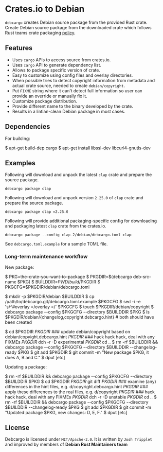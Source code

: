 Crates.io to Debian
===========================

`debcargo` creates Debian source package from the provided Rust crate. Create
Debian source package from the downloaded crate which follows Rust teams crate
packaging [policy](https://wiki.debian.org/Teams/RustPackaging/Policy).


## Features ##

 * Uses `cargo` APIs to access source from crates.io.
 * Uses `cargo` API to generate dependency list.
 * Allows to package specific version of crate.
 * Easy to customize using config files and overlay directories.
 * When possible tries to detect copyright information from metadata and actual
   crate source, needed to create `debian/copyright`.
 * Put `FIXME` string where it can't detect full information so user can
   provide an override or manually fix it.
 * Customize package distribution.
 * Provide different name to the binary developed by the crate.
 * Results in a lintian-clean Debian package in most cases.


## Dependencies

For building:

  $ apt-get build-dep cargo
  $ apt-get install libssl-dev libcurl4-gnutls-dev


## Examples ##

Following will download and unpack the latest `clap` crate and prepare the
source package.

`debcargo package clap`

Following will download and unpack version `2.25.0` of `clap` crate and prepare
the source package.

`debcargo package clap =2.25.0`

Following will provide additional packaging-specific config for downloading and
packaging latest `clap` crate from the crates.io.

`debcargo package --config clap-2/debian/debcargo.toml clap`

See `debcargo.toml.example` for a sample TOML file.


### Long-term maintenance workflow

New package:

 $ PKG=the-crate-you-want-to-package
 $ PKGDIR=$(debcargo deb-src-name $PKG)
 $ BUILDDIR=$PWD/build/$PKGDIR
 $ PKGCFG=$PKGDIR/debian/debcargo.toml

 $ mkdir -p $PKGDIR/debian $BUILDDIR
 $ cp /path/to/debcargo.git/debcargo.toml.example $PKGCFG
 $ sed -i -e 's/^#overlay =/overlay =/' $PKGCFG
 $ touch $PKGDIR/debian/copyright
 $ debcargo package --config $PKGCFG --directory $BUILDDIR $PKG
 $ ls $PKGDIR/debian/{changelog,copyright.debcargo.hint} # both should have been created

 $ cd $PKGDIR
 $PKGDIR$ ### update debian/copyright based on debian/copyight.debcargo.hint
 $PKGDIR$ ### hack hack hack, deal with any FIXMEs
 $PKGDIR$ dch -r -D experimental
 $PKGDIR$ cd ..
 $ rm -rf $BUILDDIR && debcargo package --config $PKGCFG --directory $BUILDDIR --changelog-ready $PKG
 $ git add $PKGDIR
 $ git commit -m "New package $PKG, it does A, B and C."
 $ dput [etc]

Updating a package:

 $ rm -rf $BUILDDIR && debcargo package --config $PKGCFG --directory $BUILDDIR $PKG
 $ cd $PKGDIR
 $PKGDIR$ git diff
 $PKGDIR$ ### examine (any) differences in the hint files, e.g. d/copyright.debcargo.hint
 $PKGDIR$ ### apply these differences to the real files, e.g. d/copyright
 $PKGDIR$ ### hack hack hack, deal with any FIXMEs
 $PKGDIR$ dch -r -D unstable
 $PKGDIR$ cd ..
 $ rm -rf $BUILDDIR && debcargo package --config $PKGCFG --directory $BUILDDIR --changelog-ready $PKG
 $ git add $PKGDIR
 $ git commit -m "Updated package $PKG, new changes: D, E, F."
 $ dput [etc]


## License ##

Debcargo is licensed under `MIT/Apache-2.0`. It is written by `Josh Tripplet`
and improved by members of **Debian Rust Maintainers team**

